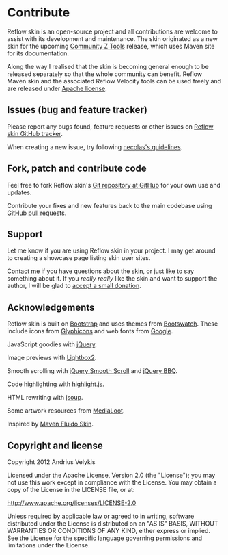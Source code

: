 # Contribute

Reflow skin is an open-source project and all contributions are welcome to assist with its
development and maintenance. The skin originated as a new skin for the upcoming
[Community Z Tools][czt] release, which uses Maven site for its documentation.

Along the way I realised that the skin is becoming general enough to be released separately so that
the whole community can benefit. Reflow Maven skin and the associated Reflow Velocity tools can be
used freely and are released under [Apache license][apache-license].

[czt]: http://czt.sourceforge.net
[apache-license]: http://www.apache.org/licenses/LICENSE-2.0


## Issues (bug and feature tracker)

Please report any bugs found, feature requests or other issues on
[Reflow skin GitHub tracker][reflow-issues].

When creating a new issue, try following [necolas's guidelines][issue-guidelines].

[reflow-issues]: http://github.com/andriusvelykis/reflow-maven-skin/issues/
[issue-guidelines]: http://github.com/necolas/issue-guidelines/#readme


## Fork, patch and contribute code

Feel free to fork Reflow skin's [Git repository at GitHub][reflow-github] for your own use and
updates.

Contribute your fixes and new features back to the main codebase using
[GitHub pull requests][github-pull-req].

[reflow-github]: http://github.com/andriusvelykis/reflow-maven-skin/
[github-pull-req]: http://help.github.com/articles/using-pull-requests


## Support

Let me know if you are using Reflow skin in your project. I may get around to creating a showcase
page listing skin user sites.

[Contact me][av-site] if you have questions about the skin, or just like to say something about it.
If you _really really_ like the skin and want to support the author, I will be glad to
[accept a small donation][donate].

[av-site]: http://andrius.velykis.lt
[donate]: https://www.paypal.com/cgi-bin/webscr?cmd=_s-xclick&amp;hosted_button_id=QWKNRFZH52828


## Acknowledgements

Reflow skin is built on [Bootstrap][bootstrap] and uses themes from [Bootswatch][bootswatch].
These include icons from [Glyphicons][glyphicons] and web fonts from [Google][webfonts].

JavaScript goodies with [jQuery][jquery].

Image previews with [Lightbox2][lightbox2].

Smooth scrolling with [jQuery Smooth Scroll][smooth-scroll] and [jQuery BBQ][bbq].

Code highlighting with [highlight.js][highlight-js].

HTML rewriting with [jsoup][jsoup].

Some artwork resources from [MediaLoot][medialoot].

Inspired by [Maven Fluido Skin][fluido].

[bootstrap]: http://getbootstrap.com/
[bootswatch]: http://bootswatch.com/
[glyphicons]: http://glyphicons.com/
[webfonts]: http://www.google.com/webfonts/
[jquery]: http://jquery.org
[lightbox2]: http://lokeshdhakar.com/projects/lightbox2
[smooth-scroll]: http://github.com/kswedberg/jquery-smooth-scroll
[bbq]: http://benalman.com/projects/jquery-bbq-plugin
[highlight-js]: http://softwaremaniacs.org/soft/highlight/en/
[jsoup]: http://jsoup.org/
[medialoot]: http://medialoot.com/
[fluido]: http://maven.apache.org/skins/maven-fluido-skin/


## Copyright and license

Copyright 2012 Andrius Velykis

Licensed under the Apache License, Version 2.0 (the "License");
you may not use this work except in compliance with the License.
You may obtain a copy of the License in the LICENSE file, or at:

   http://www.apache.org/licenses/LICENSE-2.0

Unless required by applicable law or agreed to in writing, software
distributed under the License is distributed on an "AS IS" BASIS,
WITHOUT WARRANTIES OR CONDITIONS OF ANY KIND, either express or implied.
See the License for the specific language governing permissions and
limitations under the License.

